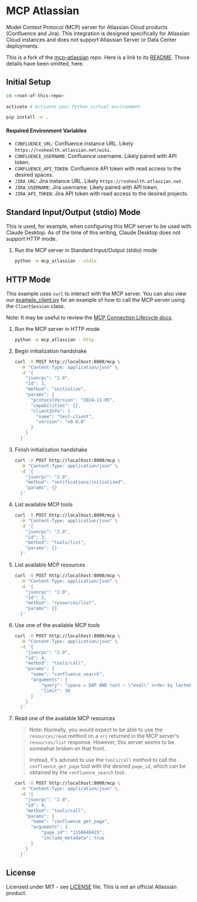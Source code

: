 # MCP Atlassian

Model Context Protocol (MCP) server for Atlassian Cloud products (Confluence and Jira). This integration is designed specifically for Atlassian Cloud instances and does not support Atlassian Server or Data Center deployments.

This is a fork of the [mcp-atlassian](https://github.com/sooperset/mcp-atlassian) repo. Here is a link to its [README](https://github.com/sooperset/mcp-atlassian/blob/main/README.md). Those details have been omitted, here.

## Initial Setup

```bash
cd <root-of-this-repo>
    
activate # Activate your Python virtual environment

pip install -e .
```

#### Required Environment Variables

- `CONFLUENCE_URL`: Confluence instance URL. Likely `https://rvohealth.atlassian.net/wiki`.
- `CONFLUENCE_USERNAME`: Confluence username. Likely paired with API token.
- `CONFLUENCE_API_TOKEN`: Confluence API token with read access to the desired spaces.
- `JIRA_URL`: Jira instance URL. Likely `https://rvohealth.atlassian.net`.
- `JIRA_USERNAME`: Jira username. Likely paired with API token.
- `JIRA_API_TOKEN`: Jira API token with read access to the desired projects.

## Standard Input/Output (stdio) Mode

This is used, for example, when configuring this MCP server to be used with Claude Desktop. As of the time of this writing, Claude Desktop does not support HTTP mode.

1. Run the MCP server in Standard Input/Output (stdio) mode
    ```bash
    python -m mcp_atlassian --stdio
    ```

## HTTP Mode

This example uses `curl` to interact with the MCP server. You can also view our [example_client.py](example_client.py) for an example of how to call the MCP server using the `ClientSession` class.

Note: It may be useful to review the [MCP Connection Lifecycle docs](https://modelcontextprotocol.io/docs/concepts/architecture#connection-lifecycle).

1. Run the MCP server in HTTP mode
    ```bash
    python -m mcp_atlassian --http
    ```

1. Begin initialization handshake
    ```bash
    curl -X POST http://localhost:8000/mcp \
      -H "Content-Type: application/json" \
      -d '{
        "jsonrpc": "2.0",
        "id": 1,                              
        "method": "initialize",
        "params": {
          "protocolVersion": "2024-11-05",
          "capabilities": {},
          "clientInfo": {
            "name": "test-client",
            "version": "v0.0.0"
          }
        }
      }'
    ```

1. Finish initialization handshake
    ```bash
    curl -X POST http://localhost:8000/mcp \
      -H "Content-Type: application/json" \
      -d '{
        "jsonrpc": "2.0",
        "method": "notifications/initialized",
        "params": {}           
      }'
    ```

1. List available MCP tools
    ```bash
    curl -X POST http://localhost:8000/mcp \
      -H "Content-Type: application/json" \
      -d '{
        "jsonrpc": "2.0",
        "id": 3,                              
        "method": "tools/list",
        "params": {}           
      }'
    ```

1. List available MCP resources
    ```bash
    curl -X POST http://localhost:8000/mcp \
      -H "Content-Type: application/json" \
      -d '{
        "jsonrpc": "2.0",
        "id": 2,                              
        "method": "resources/list",
        "params": {}           
      }'
    ```

1. Use one of the available MCP tools
    ```bash
    curl -X POST http://localhost:8000/mcp \
      -H "Content-Type: application/json" \
      -d '{
        "jsonrpc": "2.0",
        "id": 4,
        "method": "tools/call",
        "params": {
          "name": "confluence_search",
          "arguments": {
              "query": "space = DAP AND text ~ \"eval\" order by lastmodified DESC",
              "limit": 10
          }
        }
      }'
    ```

1. Read one of the available MCP resources
    
    > Note: Normally, you would expect to be able to use the `resources/read` method on a `uri` returned in the MCP server's `resources/list` response. However, this server seems to be somewhat broken on that front.
    >
    > Instead, it's advised to use the `tools/call` method to call the `confluence_get_page` tool with the desired `page_id`, which can be obtained by the `confluence_search` tool.
    
    ```bash
    curl -X POST http://localhost:8000/mcp \
      -H "Content-Type: application/json" \
      -d '{
        "jsonrpc": "2.0",
        "id": 4,
        "method": "tools/call",
        "params": {
          "name": "confluence_get_page",
          "arguments": {
              "page_id": "1150648415",              
              "include_metadata": true
          }
        }
      }'
    ```

## License

Licensed under MIT - see [LICENSE](LICENSE) file. This is not an official Atlassian product.

